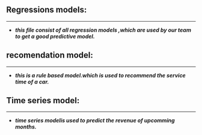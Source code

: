 ## Regressions models:
___

- ***_this file consist of all regression models ,which are used by our team to get a good predictive model._***

## recomendation model:

---
- ***_this is a rule based model.which is used to recommend the service time of a car._***

## Time series model:

---
- ***_time series modelis used to predict the revenue of upcomming months._***
